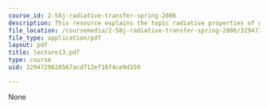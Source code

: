```yaml
---
course_id: 2-58j-radiative-transfer-spring-2006
description: This resource explains the topic radiative properties of gases.
file_location: /coursemedia/2-58j-radiative-transfer-spring-2006/3294729628567acd712ef18f4ce9d350_lecture13.pdf
file_type: application/pdf
layout: pdf
title: lecture13.pdf
type: course
uid: 3294729628567acd712ef18f4ce9d350

---
```

None